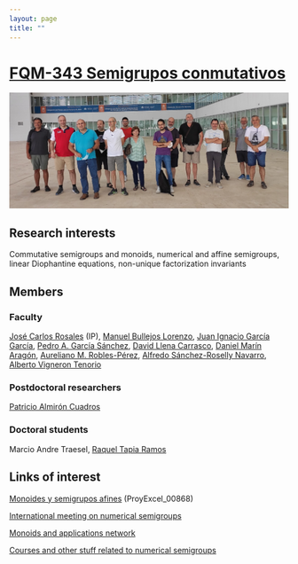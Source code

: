 ```yaml
---
layout: page
title: ""
---
```


# [FQM-343 Semigrupos conmutativos](https://semigrupos.ugr.es/)

![foto-grupo](/directory-groups/fqm-343.png)

## Research interests 

Commutative semigroups and monoids, numerical and affine semigroups, linear Diophantine equations, non-unique factorization invariants


## Members

### Faculty

[José Carlos Rosales](https://produccioncientifica.ugr.es/investigadores/355480/detalle) (IP), [Manuel Bullejos Lorenzo](https://produccioncientifica.ugr.es/investigadores/353014/publicaciones), [Juan Ignacio García García](https://produccioncientifica.uca.es/investigadores/112598/detalle), [Pedro A. García Sánchez](https://produccioncientifica.ugr.es/investigadores/356957/detalle), [David Llena Carrasco](https://orcid.org/0000-0003-1723-0016), [Daniel Marín Aragón](https://produccioncientifica.uca.es/investigadores/112925/detalle), [Aureliano M. Robles-Pérez](https://produccioncientifica.ugr.es/investigadores/352787/detalle), [Alfredo Sánchez-Roselly Navarro](https://produccioncientifica.uca.es/investigadores/113468/detalle), [Alberto Vigneron Tenorio](https://produccioncientifica.uca.es/investigadores/113614/detalle)

### Postdoctoral researchers

[Patricio Almirón Cuadros](https://palmiron.wordpress.com/)

### Doctoral students

Marcio Andre Traesel, [Raquel Tapia Ramos](https://cau.uca.es/cau/directorio.do?persona=246824)

## Links of interest

[Monoides y semigrupos afines](https://monoidsproject.uca.es/) (ProyExcel_00868)

[International meeting on numerical semigroups](https://www.ugr.es/local/imns2010/2022/)

[Monoids and applications network](https://www.ugr.es/~semigrupos/MyA/)

[Courses and other stuff related to numerical semigroups](https://numerical-semigroups.github.io/)
